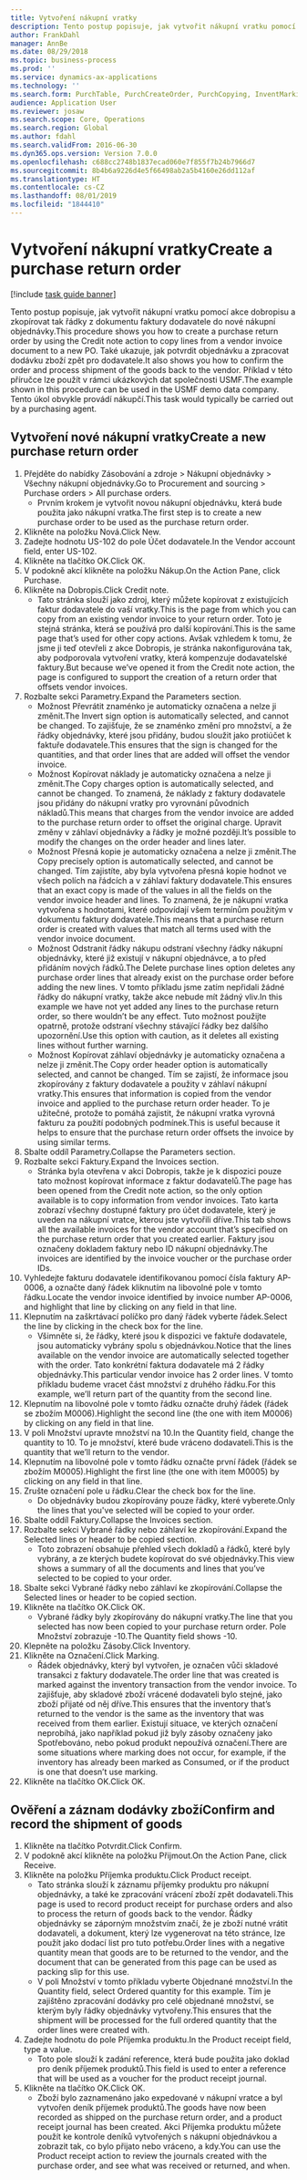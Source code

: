 ```yaml
---
title: Vytvoření nákupní vratky
description: Tento postup popisuje, jak vytvořit nákupní vratku pomocí akce dobropisu a zkopírovat tak řádky z dokumentu faktury dodavatele do nové nákupní objednávky.
author: FrankDahl
manager: AnnBe
ms.date: 08/29/2018
ms.topic: business-process
ms.prod: ''
ms.service: dynamics-ax-applications
ms.technology: ''
ms.search.form: PurchTable, PurchCreateOrder, PurchCopying, InventMarking, PurchEditLines
audience: Application User
ms.reviewer: josaw
ms.search.scope: Core, Operations
ms.search.region: Global
ms.author: fdahl
ms.search.validFrom: 2016-06-30
ms.dyn365.ops.version: Version 7.0.0
ms.openlocfilehash: c688cc2748b1837ecad060e7f855f7b24b7966d7
ms.sourcegitcommit: 8b4b6a9226d4e5f66498ab2a5b4160e26dd112af
ms.translationtype: HT
ms.contentlocale: cs-CZ
ms.lasthandoff: 08/01/2019
ms.locfileid: "1844410"
---
```

# <a name="create-a-purchase-return-order"></a><span data-ttu-id="1d983-103">Vytvoření nákupní vratky</span><span class="sxs-lookup"><span data-stu-id="1d983-103">Create a purchase return order</span></span>

[!include [task guide banner](../../includes/task-guide-banner.md)]

<span data-ttu-id="1d983-104">Tento postup popisuje, jak vytvořit nákupní vratku pomocí akce dobropisu a zkopírovat tak řádky z dokumentu faktury dodavatele do nové nákupní objednávky.</span><span class="sxs-lookup"><span data-stu-id="1d983-104">This procedure shows you how to create a purchase return order by using the Credit note action to copy lines from a vendor invoice document to a new PO.</span></span> <span data-ttu-id="1d983-105">Také ukazuje, jak potvrdit objednávku a zpracovat dodávku zboží zpět pro dodavatele.</span><span class="sxs-lookup"><span data-stu-id="1d983-105">It also shows you how to confirm the order and process shipment of the goods back to the vendor.</span></span> <span data-ttu-id="1d983-106">Příklad v této příručce lze použít v rámci ukázkových dat společnosti USMF.</span><span class="sxs-lookup"><span data-stu-id="1d983-106">The example shown in this procedure can be used in the USMF demo data company.</span></span> <span data-ttu-id="1d983-107">Tento úkol obvykle provádí nákupčí.</span><span class="sxs-lookup"><span data-stu-id="1d983-107">This task would typically be carried out by a purchasing agent.</span></span>


## <a name="create-a-new-purchase-return-order"></a><span data-ttu-id="1d983-108">Vytvoření nové nákupní vratky</span><span class="sxs-lookup"><span data-stu-id="1d983-108">Create a new purchase return order</span></span>
1. <span data-ttu-id="1d983-109">Přejděte do nabídky Zásobování a zdroje > Nákupní objednávky > Všechny nákupní objednávky.</span><span class="sxs-lookup"><span data-stu-id="1d983-109">Go to Procurement and sourcing > Purchase orders > All purchase orders.</span></span>
    * <span data-ttu-id="1d983-110">Prvním krokem je vytvořit novou nákupní objednávku, která bude použita jako nákupní vratka.</span><span class="sxs-lookup"><span data-stu-id="1d983-110">The first step is to create a new purchase order to be used as the purchase return order.</span></span>  
2. <span data-ttu-id="1d983-111">Klikněte na položku Nová.</span><span class="sxs-lookup"><span data-stu-id="1d983-111">Click New.</span></span>
3. <span data-ttu-id="1d983-112">Zadejte hodnotu US-102 do pole Účet dodavatele.</span><span class="sxs-lookup"><span data-stu-id="1d983-112">In the Vendor account field, enter US-102.</span></span>
4. <span data-ttu-id="1d983-113">Klikněte na tlačítko OK.</span><span class="sxs-lookup"><span data-stu-id="1d983-113">Click OK.</span></span>
5. <span data-ttu-id="1d983-114">V podokně akcí klikněte na položku Nákup.</span><span class="sxs-lookup"><span data-stu-id="1d983-114">On the Action Pane, click Purchase.</span></span>
6. <span data-ttu-id="1d983-115">Klikněte na Dobropis.</span><span class="sxs-lookup"><span data-stu-id="1d983-115">Click Credit note.</span></span>
    * <span data-ttu-id="1d983-116">Tato stránka slouží jako zdroj, který můžete kopírovat z existujících faktur dodavatele do vaší vratky.</span><span class="sxs-lookup"><span data-stu-id="1d983-116">This is the page from which you can copy from an existing vendor invoice to your return order.</span></span> <span data-ttu-id="1d983-117">Toto je stejná stránka, která se používá pro další kopírování.</span><span class="sxs-lookup"><span data-stu-id="1d983-117">This is the same page that’s used for other copy actions.</span></span> <span data-ttu-id="1d983-118">Avšak vzhledem k tomu, že jsme ji teď otevřeli z akce Dobropis, je stránka nakonfigurována tak, aby podporovala vytvoření vratky, která kompenzuje dodavatelské faktury.</span><span class="sxs-lookup"><span data-stu-id="1d983-118">But because we’ve opened it from the Credit note action, the page is configured to support the creation of a return order that offsets vendor invoices.</span></span>  
7. <span data-ttu-id="1d983-119">Rozbalte sekci Parametry.</span><span class="sxs-lookup"><span data-stu-id="1d983-119">Expand the Parameters section.</span></span>
    * <span data-ttu-id="1d983-120">Možnost Převrátit znaménko je automaticky označena a nelze ji změnit.</span><span class="sxs-lookup"><span data-stu-id="1d983-120">The Invert sign option is automatically selected, and cannot be changed.</span></span> <span data-ttu-id="1d983-121">To zajišťuje, že se znaménko změní pro množství, a že řádky objednávky, které jsou přidány, budou sloužit jako protiúčet k faktuře dodavatele.</span><span class="sxs-lookup"><span data-stu-id="1d983-121">This ensures that the sign is changed for the quantities, and that order lines that are added will offset the vendor invoice.</span></span>  
    * <span data-ttu-id="1d983-122">Možnost Kopírovat náklady je automaticky označena a nelze ji změnit.</span><span class="sxs-lookup"><span data-stu-id="1d983-122">The Copy charges option is automatically selected, and cannot be changed.</span></span> <span data-ttu-id="1d983-123">To znamená, že náklady z faktury dodavatele jsou přidány do nákupní vratky pro vyrovnání původních nákladů.</span><span class="sxs-lookup"><span data-stu-id="1d983-123">This means that charges from the vendor invoice are added to the purchase return order to offset the original charge.</span></span> <span data-ttu-id="1d983-124">Upravit změny v záhlaví objednávky a řádky je možné později.</span><span class="sxs-lookup"><span data-stu-id="1d983-124">It’s possible to modify the changes on the order header and lines later.</span></span>  
    * <span data-ttu-id="1d983-125">Možnost Přesná kopie je automaticky označena a nelze ji změnit.</span><span class="sxs-lookup"><span data-stu-id="1d983-125">The Copy precisely option is automatically selected, and cannot be changed.</span></span> <span data-ttu-id="1d983-126">Tím zajistíte, aby byla vytvořena přesná kopie hodnot ve všech polích na řádcích a v záhlaví faktury dodavatele.</span><span class="sxs-lookup"><span data-stu-id="1d983-126">This ensures that an exact copy is made of the values in all the fields on the vendor invoice header and lines.</span></span> <span data-ttu-id="1d983-127">To znamená, že je nákupní vratka vytvořena s hodnotami, které odpovídají všem termínům použitým v dokumentu faktury dodavatele.</span><span class="sxs-lookup"><span data-stu-id="1d983-127">This means that a purchase return order is created with values that match all terms used with the vendor invoice document.</span></span>  
    * <span data-ttu-id="1d983-128">Možnost Odstranit řádky nákupu odstraní všechny řádky nákupní objednávky, které již existují v nákupní objednávce, a to před přidáním nových řádků.</span><span class="sxs-lookup"><span data-stu-id="1d983-128">The Delete purchase lines option deletes any purchase order lines that already exist on the purchase order before adding the new lines.</span></span> <span data-ttu-id="1d983-129">V tomto příkladu jsme zatím nepřidali žádné řádky do nákupní vratky, takže akce nebude mít žádný vliv.</span><span class="sxs-lookup"><span data-stu-id="1d983-129">In this example we have not yet added any lines to the purchase return order, so there wouldn’t be any effect.</span></span> <span data-ttu-id="1d983-130">Tuto možnost použijte opatrně, protože odstraní všechny stávající řádky bez dalšího upozornění.</span><span class="sxs-lookup"><span data-stu-id="1d983-130">Use this option with caution, as it deletes all existing lines without further warning.</span></span>  
    * <span data-ttu-id="1d983-131">Možnost Kopírovat záhlaví objednávky je automaticky označena a nelze ji změnit.</span><span class="sxs-lookup"><span data-stu-id="1d983-131">The Copy order header option is automatically selected, and cannot be changed.</span></span> <span data-ttu-id="1d983-132">Tím se zajistí, že informace jsou zkopírovány z faktury dodavatele a použity v záhlaví nákupní vratky.</span><span class="sxs-lookup"><span data-stu-id="1d983-132">This ensures that information is copied from the vendor invoice and applied to the purchase return order header.</span></span> <span data-ttu-id="1d983-133">To je užitečné, protože to pomáhá zajistit, že nákupní vratka vyrovná fakturu za použití podobných podmínek.</span><span class="sxs-lookup"><span data-stu-id="1d983-133">This is useful because it helps to ensure that the purchase return order offsets the invoice by using similar terms.</span></span>  
8. <span data-ttu-id="1d983-134">Sbalte oddíl Parametry.</span><span class="sxs-lookup"><span data-stu-id="1d983-134">Collapse the Parameters section.</span></span>
9. <span data-ttu-id="1d983-135">Rozbalte sekci Faktury.</span><span class="sxs-lookup"><span data-stu-id="1d983-135">Expand the Invoices section.</span></span>
    * <span data-ttu-id="1d983-136">Stránka byla otevřena v akci Dobropis, takže je k dispozici pouze tato možnost kopírovat informace z faktur dodavatelů.</span><span class="sxs-lookup"><span data-stu-id="1d983-136">The page has been opened from the Credit note action, so the only option available is to copy information from vendor invoices.</span></span> <span data-ttu-id="1d983-137">Tato karta zobrazí všechny dostupné faktury pro účet dodavatele, který je uveden na nákupní vratce, kterou jste vytvořili dříve.</span><span class="sxs-lookup"><span data-stu-id="1d983-137">This tab shows all the available invoices for the vendor account that’s specified on the purchase return order that you created earlier.</span></span>   <span data-ttu-id="1d983-138">Faktury jsou označeny dokladem faktury nebo ID nákupní objednávky.</span><span class="sxs-lookup"><span data-stu-id="1d983-138">The invoices are identified by the invoice voucher or the purchase order IDs.</span></span>  
10. <span data-ttu-id="1d983-139">Vyhledejte fakturu dodavatele identifikovanou pomocí čísla faktury AP-0006, a označte daný řádek kliknutím na libovolné pole v tomto řádku.</span><span class="sxs-lookup"><span data-stu-id="1d983-139">Locate the vendor invoice identified by invoice number AP-0006, and highlight that line by clicking on any field in that line.</span></span>
11. <span data-ttu-id="1d983-140">Klepnutím na zaškrtávací políčko pro daný řádek vyberte řádek.</span><span class="sxs-lookup"><span data-stu-id="1d983-140">Select the line by clicking in the check box for the line.</span></span> 
    * <span data-ttu-id="1d983-141">Všimněte si, že řádky, které jsou k dispozici ve faktuře dodavatele, jsou automaticky vybrány spolu s objednávkou.</span><span class="sxs-lookup"><span data-stu-id="1d983-141">Notice that the lines available on the vendor invoice are automatically selected together with the order.</span></span> <span data-ttu-id="1d983-142">Tato konkrétní faktura dodavatele má 2 řádky objednávky.</span><span class="sxs-lookup"><span data-stu-id="1d983-142">This particular vendor invoice has 2 order lines.</span></span> <span data-ttu-id="1d983-143">V tomto příkladu budeme vracet část množství z druhého řádku.</span><span class="sxs-lookup"><span data-stu-id="1d983-143">For this example, we’ll return part of the quantity from the second line.</span></span>  
12. <span data-ttu-id="1d983-144">Klepnutím na libovolné pole v tomto řádku označte druhý řádek (řádek se zbožím M0006).</span><span class="sxs-lookup"><span data-stu-id="1d983-144">Highlight the second line (the one with item M0006) by clicking on any field in that line.</span></span>
13. <span data-ttu-id="1d983-145">V poli Množství upravte množství na 10.</span><span class="sxs-lookup"><span data-stu-id="1d983-145">In the Quantity field, change the quantity to 10.</span></span> <span data-ttu-id="1d983-146">To je množství, které bude vráceno dodavateli.</span><span class="sxs-lookup"><span data-stu-id="1d983-146">This is the quantity that we’ll return to the vendor.</span></span> 
14. <span data-ttu-id="1d983-147">Klepnutím na libovolné pole v tomto řádku označte první řádek (řádek se zbožím M0005).</span><span class="sxs-lookup"><span data-stu-id="1d983-147">Highlight the first line (the one with item M0005) by clicking on any field in that line.</span></span>
15. <span data-ttu-id="1d983-148">Zrušte označení pole u řádku.</span><span class="sxs-lookup"><span data-stu-id="1d983-148">Clear the check box for the line.</span></span>
    * <span data-ttu-id="1d983-149">Do objednávky budou zkopírovány pouze řádky, které vyberete.</span><span class="sxs-lookup"><span data-stu-id="1d983-149">Only the lines that you've selected will be copied to your order.</span></span>  
16. <span data-ttu-id="1d983-150">Sbalte oddíl Faktury.</span><span class="sxs-lookup"><span data-stu-id="1d983-150">Collapse the Invoices section.</span></span>
17. <span data-ttu-id="1d983-151">Rozbalte sekci Vybrané řádky nebo záhlaví ke zkopírování.</span><span class="sxs-lookup"><span data-stu-id="1d983-151">Expand the Selected lines or header to be copied section.</span></span>
    * <span data-ttu-id="1d983-152">Toto zobrazení obsahuje přehled všech dokladů a řádků, které byly vybrány, a ze kterých budete kopírovat do své objednávky.</span><span class="sxs-lookup"><span data-stu-id="1d983-152">This view shows a summary of all the documents and lines that you’ve selected to be copied to your order.</span></span>  
18. <span data-ttu-id="1d983-153">Sbalte sekci Vybrané řádky nebo záhlaví ke zkopírování.</span><span class="sxs-lookup"><span data-stu-id="1d983-153">Collapse the Selected lines or header to be copied section.</span></span>
19. <span data-ttu-id="1d983-154">Klikněte na tlačítko OK.</span><span class="sxs-lookup"><span data-stu-id="1d983-154">Click OK.</span></span>
    * <span data-ttu-id="1d983-155">Vybrané řádky byly zkopírovány do nákupní vratky.</span><span class="sxs-lookup"><span data-stu-id="1d983-155">The line that you selected has now been copied to your purchase return order.</span></span> <span data-ttu-id="1d983-156">Pole Množství zobrazuje -10.</span><span class="sxs-lookup"><span data-stu-id="1d983-156">The Quantity field shows -10.</span></span>   
20. <span data-ttu-id="1d983-157">Klepněte na položku Zásoby.</span><span class="sxs-lookup"><span data-stu-id="1d983-157">Click Inventory.</span></span>
21. <span data-ttu-id="1d983-158">Klikněte na Označení.</span><span class="sxs-lookup"><span data-stu-id="1d983-158">Click Marking.</span></span>
    * <span data-ttu-id="1d983-159">Řádek objednávky, který byl vytvořen, je označen vůči skladové transakci z faktury dodavatele.</span><span class="sxs-lookup"><span data-stu-id="1d983-159">The order line that was created is marked against the inventory transaction from the vendor invoice.</span></span> <span data-ttu-id="1d983-160">To zajišťuje, aby skladové zboží vrácené dodavateli bylo stejné, jako zboží přijaté od něj dříve.</span><span class="sxs-lookup"><span data-stu-id="1d983-160">This ensures that the inventory that’s returned to the vendor is the same as the inventory that was received from them earlier.</span></span> <span data-ttu-id="1d983-161">Existují situace, ve kterých označení neprobíhá, jako například pokud již byly zásoby označeny jako Spotřebováno, nebo pokud produkt nepoužívá označení.</span><span class="sxs-lookup"><span data-stu-id="1d983-161">There are some situations where marking does not occur, for example, if the inventory has already been marked as Consumed, or if the product is one that doesn’t use marking.</span></span>  
22. <span data-ttu-id="1d983-162">Klikněte na tlačítko OK.</span><span class="sxs-lookup"><span data-stu-id="1d983-162">Click OK.</span></span>

## <a name="confirm-and-record-the-shipment-of-goods"></a><span data-ttu-id="1d983-163">Ověření a záznam dodávky zboží</span><span class="sxs-lookup"><span data-stu-id="1d983-163">Confirm and record the shipment of goods</span></span>
1. <span data-ttu-id="1d983-164">Klikněte na tlačítko Potvrdit.</span><span class="sxs-lookup"><span data-stu-id="1d983-164">Click Confirm.</span></span>
2. <span data-ttu-id="1d983-165">V podokně akcí klikněte na položku Přijmout.</span><span class="sxs-lookup"><span data-stu-id="1d983-165">On the Action Pane, click Receive.</span></span>
3. <span data-ttu-id="1d983-166">Klikněte na položku Příjemka produktu.</span><span class="sxs-lookup"><span data-stu-id="1d983-166">Click Product receipt.</span></span>
    * <span data-ttu-id="1d983-167">Tato stránka slouží k záznamu příjemky produktu pro nákupní objednávky, a také ke zpracování vrácení zboží zpět dodavateli.</span><span class="sxs-lookup"><span data-stu-id="1d983-167">This page is used to record product receipt for purchase orders and also to process the return of goods back to the vendor.</span></span> <span data-ttu-id="1d983-168">Řádky objednávky se záporným množstvím značí, že je zboží nutné vrátit dodavateli, a dokument, který lze vygenerovat na této stránce, lze použít jako dodací list pro tuto potřebu.</span><span class="sxs-lookup"><span data-stu-id="1d983-168">Order lines with a negative quantity mean that goods are to be returned to the vendor, and the document that can be generated from this page can be used as packing slip for this use.</span></span>   
    * <span data-ttu-id="1d983-169">V poli Množství v tomto příkladu vyberte Objednané množství.</span><span class="sxs-lookup"><span data-stu-id="1d983-169">In the Quantity field, select Ordered quantity for this example.</span></span>   <span data-ttu-id="1d983-170">Tím je zajištěno zpracování dodávky pro celé objednané množství, se kterým byly řádky objednávky vytvořeny.</span><span class="sxs-lookup"><span data-stu-id="1d983-170">This ensures that the shipment will be processed for the full ordered quantity that the order lines were created with.</span></span>   
4. <span data-ttu-id="1d983-171">Zadejte hodnotu do pole Příjemka produktu.</span><span class="sxs-lookup"><span data-stu-id="1d983-171">In the Product receipt field, type a value.</span></span>
    * <span data-ttu-id="1d983-172">Toto pole slouží k zadání reference, která bude použita jako doklad pro deník příjemek produktů.</span><span class="sxs-lookup"><span data-stu-id="1d983-172">This field is used to enter a reference that will be used as a voucher for the product receipt journal.</span></span>  
5. <span data-ttu-id="1d983-173">Klikněte na tlačítko OK.</span><span class="sxs-lookup"><span data-stu-id="1d983-173">Click OK.</span></span>
    * <span data-ttu-id="1d983-174">Zboží bylo zaznamenáno jako expedované v nákupní vratce a byl vytvořen deník příjemek produktů.</span><span class="sxs-lookup"><span data-stu-id="1d983-174">The goods have now been recorded as shipped on the purchase return order, and a product receipt journal has been created.</span></span> <span data-ttu-id="1d983-175">Akci Příjemka produktu můžete použít ke kontrole deníků vytvořených s nákupní objednávkou a zobrazit tak, co bylo přijato nebo vráceno, a kdy.</span><span class="sxs-lookup"><span data-stu-id="1d983-175">You can use the Product receipt action to review the journals created with the purchase order, and see what was received or returned, and when.</span></span>  

